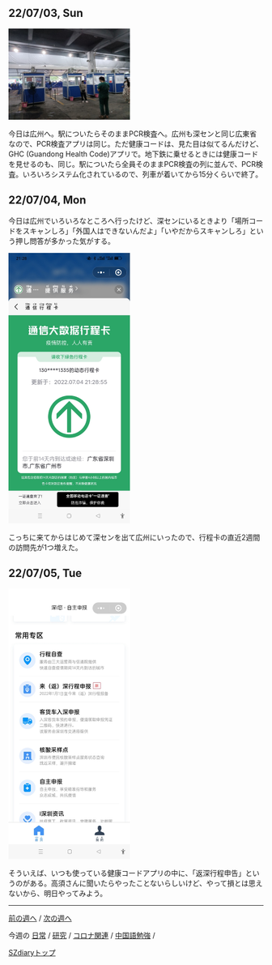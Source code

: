 ## 22/07/03, Sun

<img src="https://github.com/akita11/SZdiary/blob/main/diary/photo/2022-07-03_17.45.49.jpg" width="240px">

今日は広州へ。駅についたらそのままPCR検査へ。広州も深センと同じ広東省なので、PCR検査アプリは同じ。ただ健康コードは、見た目は似てるんだけど、GHC (Guandong Health Code)アプリで。地下鉄に乗せるときには健康コードを見せるのも、同じ。駅についたら全員そのままPCR検査の列に並んで、PCR検査。いろいろシステム化されているので、列車が着いてから15分くらいで終了。


## 22/07/04, Mon

今日は広州でいろいろなところへ行ったけど、深センにいるときより「場所コードをスキャンしろ」「外国人はできないんだよ」「いやだからスキャンしろ」という押し問答が多かった気がする。

<img src="https://github.com/akita11/SZdiary/blob/main/diary/photo/2022-07-04_21.28.57.jpg" width="240px">

こっちに来てからはじめて深センを出て広州にいったので、行程卡の直近2週間の訪問先が1つ増えた。


## 22/07/05, Tue

<img src="https://github.com/akita11/SZdiary/blob/main/diary/photo/2022-07-05_19.20.25.jpg" width="240px">

そういえば、いつも使っている健康コードアプリの中に、「返深行程申告」というのがある。高須さんに聞いたらやったことないらしいけど、やって損とは思えないから、明日やってみよう。

***

[前の週へ](2206-4.md) /
[次の週へ](2207-2.md)

今週の
[日常](../diary/2207-1.md) /
[研究](../research/2207-1.md) /
[コロナ関連](../covid19/2207-1.md) / 
[中国語勉強](../chinese/2207-1.md) / 

[SZdiaryトップ](../../README.md)
